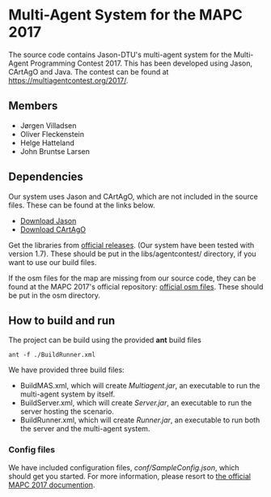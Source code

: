 # Multi-Agent System for the MAPC 2017

The source code contains Jason-DTU's multi-agent system for the Multi-Agent Programming Contest 2017. This has been developed using Jason, CArtAgO and Java. The contest can be found at https://multiagentcontest.org/2017/.

## Members 
* Jørgen Villadsen
* Oliver Fleckenstein
* Helge Hatteland
* John Bruntse Larsen

## Dependencies 
Our system uses Jason and CArtAgO, which are not included in the source files. These can be found at the links below.  
* [Download Jason](https://sourceforge.net/projects/jason/files/)
* [Download CArtAgO](https://sourceforge.net/projects/cartago/files/cartago/2.0/cartago-2.0.1.zip/download)

Get the libraries from [official releases](https://github.com/agentcontest/massim/releases). (Our system have been tested with version 1.7). These should be put in the libs/agentcontest/ directory, if you want to use our build files. 

If the osm files for the map are missing from our source code, they can be found at the MAPC 2017's official repository: [official osm files](https://github.com/agentcontest/massim/tree/master/server/osm). These should be put in the osm directory. 

## How to build and run
The project can be build using the provided **ant** build files 

```
ant -f ./BuildRunner.xml
```

We have provided three build files: 
* BuildMAS.xml, which will create *Multiagent.jar*, an executable to run the multi-agent system by itself.
* BuildServer.xml, which will create *Server.jar*, an executable to run the server hosting the scenario.
* BuildRunner.xml, which will create *Runner.jar*, an executable to run both the server and the multi-agent system. 

### Config files
We have included configuration files, *conf/SampleConfig.json*, which should get you started. For more information, please resort to [the official MAPC 2017 documention](https://github.com/agentcontest/massim/blob/master/docs/eismassim.md).
